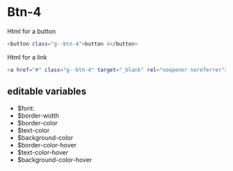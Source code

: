 # Btn-4

Html for a button

```sh
<button class="g--btn-4">button 4</button>
```

Html for a link

```sh
<a href="#" class="g--btn-4" target="_blank" rel="noopener noreferrer">button 4</a>
```

## editable variables
- $font:
- $border-width
- $border-color
- $text-color
- $background-color
- $border-color-hover
- $text-color-hover
- $background-color-hover